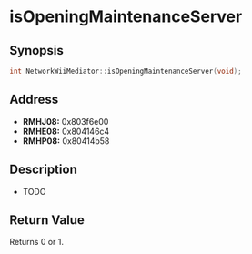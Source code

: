 # isOpeningMaintenanceServer



Synopsis
--------
```C++
int NetworkWiiMediator::isOpeningMaintenanceServer(void);
```



Address
-------
 * __RMHJ08:__ 0x803f6e00
 * __RMHE08:__ 0x804146c4
 * __RMHP08:__ 0x80414b58



Description
-----------
 * TODO



Return Value
------------
Returns 0 or 1.
